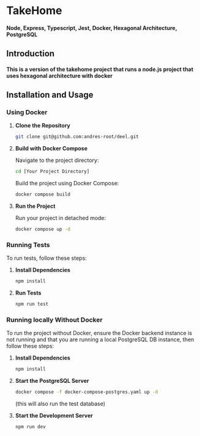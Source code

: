 # TakeHome

#### Node, Express, Typescript, Jest, Docker, Hexagonal Architecture, PostgreSQL

## Introduction

#### This is a version of the takehome project that runs a node.js project that uses hexagonal architecture with docker

## Installation and Usage

### Using Docker

1. **Clone the Repository**

    ```bash
    git clone git@github.com:andres-root/deel.git
    ```

2. **Build with Docker Compose**

    Navigate to the project directory:

    ```bash
    cd [Your Project Directory]
    ```

    Build the project using Docker Compose:

    ```bash
    docker compose build
    ```

3. **Run the Project**

    Run your project in detached mode:

    ```bash
    docker compose up -d
    ```

### Running Tests

To run tests, follow these steps:

1. **Install Dependencies**

    ```bash
    npm install
    ```

2. **Run Tests**

    ```bash
    npm run test
    ```

### Running locally Without Docker

To run the project without Docker, ensure the Docker backend instance is not running and that you are running a local PostgreSQL DB instance, then follow these steps:

1. **Install Dependencies**

    ```bash
    npm install
    ```

2. **Start the PostgreSQL Server**

    ```bash
    docker compose -f docker-compose-postgres.yaml up -d
    ```

    (this will also run the test database)

3. **Start the Development Server**

    ```bash
    npm run dev
    ```
